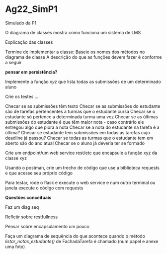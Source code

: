# Ag22_SimP1
Simulado da P1


O diagrama de classes mostra como funciona um sistema de LMS 

Explicação das classes

Termine de implementar a classe:
Baseie os nomes dos métodos no diagrama de classe
A descrição do que as funções devem fazer é conforme a seguir

**pensar em persistência?**

Implemente a função *xyz* que lista todas as submissões de um determinado aluno 

Crie os testes .... 

Checar se as submissões têm texto 
Checar se as submissões do estudante são de tarefas pertencentes a turmas que o estudante cursa 
Checar se o estudante só pertence a determinada turma uma vez
Checar se as últimas submissões do estudante é que têm maior nota - caso contrário ele entregou algo que piora a nota 
Checar se a nota do estudante na tarefa é a última?
Checar se estudante tem submissões em todas as tarefas cujo deadline já passou?
Checar se todas as turmas que o estudante tem em aberto são do ano atual
Checar se o aluno já deveria ter se formado




Crie um endpoint/um web service rest/etc que encapsule a função xyz da classe xyz 

Usando o postman, crie um trecho de código que use a biblioteca requests e que acesse seu próprio código

Para testar, rode o flask e execute o web service e num outro terminal ou janela execute o código com requests 


**Questões conceituais**

Faz um diag seq 

Refletir sobre restfullness 

Pensar sobre encapsulamento um pouco 

Faça um diagrama de sequência do que acontece quando o método *listar_notas_estudante()* de FachadaTarefa é chamado (num papel e anexe uma foto)



